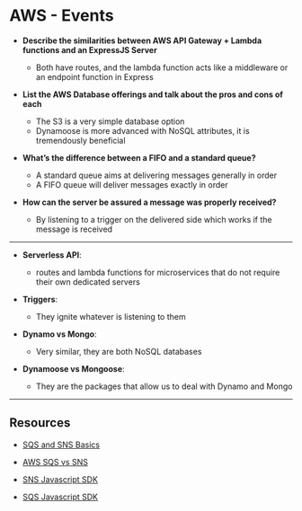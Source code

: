 # AWS - Events

- **Describe the similarities between AWS API Gateway + Lambda functions and an ExpressJS Server**
  - Both have routes, and the lambda function acts like a middleware or an endpoint function in Express

- **List the AWS Database offerings and talk about the pros and cons of each**
  - The S3 is a very simple database option
  - Dynamoose is more advanced with NoSQL attributes, it is tremendously beneficial

- **What’s the difference between a FIFO and a standard queue?**
  - A standard queue aims at delivering messages generally in order
  - A FIFO queue will deliver messages exactly in order

- **How can the server be assured a message was properly received?**
  - By listening to a trigger on the delivered side which works if the message is received
 
---

- **Serverless API**: 
  - routes and lambda functions for microservices that do not require their own dedicated servers

- **Triggers**: 
  - They ignite whatever is listening to them

- **Dynamo vs Mongo**: 
  - Very similar, they are both NoSQL databases

- **Dynamoose vs Mongoose**: 
  - They are the packages that allow us to deal with Dynamo and Mongo


---

## Resources

- [SQS and SNS Basics](https://www.youtube.com/watch?v=UesxWuZMZqI)

- [AWS SQS vs SNS](https://medium.com/awesome-cloud/aws-difference-between-sqs-and-sns-61a397bf76c5)

- [SNS Javascript SDK](https://docs.aws.amazon.com/AWSJavaScriptSDK/latest/AWS/SNS.html)

- [SQS Javascript SDK](https://docs.aws.amazon.com/AWSJavaScriptSDK/latest/AWS/SQS.html)

